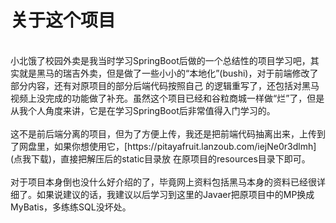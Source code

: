 # 关于这个项目
<br/>
小北饿了校园外卖是我当时学习SpringBoot后做的一个总结性的项目学习吧，其实就是黑马的瑞吉外卖，但是做了一些小小的“本地化”(bushi)，对于前端修改了部分内容，还有对原项目的部分后端代码按照自己
的逻辑重写了，还包括对黑马视频上没完成的功能做了补充。虽然这个项目已经和谷粒商城一样做“烂”了，但是从我个人角度来讲，它是在学习SpringBoot后非常值得入门学习的。
<br/>
<br/>
这不是前后端分离的项目，但为了方便上传，我还是把前端代码抽离出来，上传到了网盘里，如果你想使用它，[https://pitayafruit.lanzoub.com/iejNe0r3dlmh](点我下载)，直接把解压后的static目录放
在原项目的resources目录下即可。
<br/>
<br/>
对于项目本身倒也没什么好介绍的了，毕竟网上资料包括黑马本身的资料已经很详细了。如果说建议的话，我建议以后学习到这里的Javaer把原项目中的MP换成MyBatis，多练练SQL没坏处。
